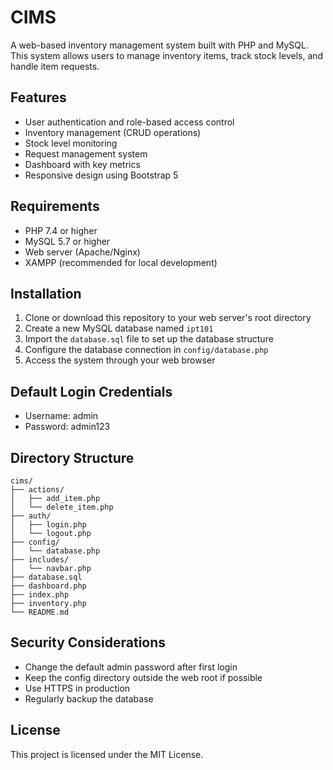 # CIMS

A web-based inventory management system built with PHP and MySQL. This system allows users to manage inventory items, track stock levels, and handle item requests.

## Features

- User authentication and role-based access control
- Inventory management (CRUD operations)
- Stock level monitoring
- Request management system
- Dashboard with key metrics
- Responsive design using Bootstrap 5

## Requirements

- PHP 7.4 or higher
- MySQL 5.7 or higher
- Web server (Apache/Nginx)
- XAMPP (recommended for local development)

## Installation

1. Clone or download this repository to your web server's root directory
2. Create a new MySQL database named `ipt101`
3. Import the `database.sql` file to set up the database structure
4. Configure the database connection in `config/database.php`
5. Access the system through your web browser

## Default Login Credentials

- Username: admin
- Password: admin123

## Directory Structure

```
cims/
├── actions/
│   ├── add_item.php
│   └── delete_item.php
├── auth/
│   ├── login.php
│   └── logout.php
├── config/
│   └── database.php
├── includes/
│   └── navbar.php
├── database.sql
├── dashboard.php
├── index.php
├── inventory.php
└── README.md
```

## Security Considerations

- Change the default admin password after first login
- Keep the config directory outside the web root if possible
- Use HTTPS in production
- Regularly backup the database

## License

This project is licensed under the MIT License. 
